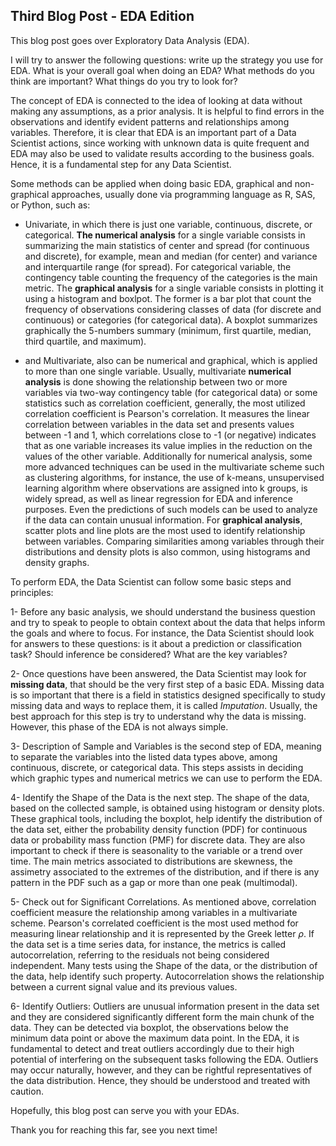 ## Third Blog Post - EDA Edition

This blog post goes over Exploratory Data Analysis (EDA).

I will try to answer the following questions: write up the strategy you use for EDA. What is your overall goal when doing an EDA? What methods do you think are important? What things do you try to look for?

The concept of EDA is connected to the idea of looking at data without making any assumptions, as a prior analysis. It is helpful to find errors in the observations and identify evident patterns and relationships among variables. Therefore, it is clear that EDA is an important part of a Data Scientist actions, since working with unknown data is quite frequent and EDA may also be used to validate results according to the business goals. Hence, it is a fundamental step for any Data Scientist.  
  
  Some methods can be applied when doing basic EDA, graphical and non-graphical approaches, usually done via programming language as R, SAS, or Python, such as: 

  - Univariate, in which there is just one variable, continuous, discrete, or categorical. **The numerical analysis** for a single variable consists in summarizing the main statistics of center and spread (for continuous and discrete), for example, mean and median (for center) and variance and interquartile range (for spread). For categorical variable, the contingency table counting the frequency of the categories is the main metric. The **graphical analysis** for a single variable consists in plotting it using a histogram and boxlpot. The former is a bar plot that count the frequency of observations considering classes of data (for discrete and continuous) or categories (for categorical data). A boxplot summarizes graphically the 5-numbers summary (minimum, first quartile, median, third quartile, and maximum).
  
  - and Multivariate, also can be numerical and graphical, which is applied to more than one single variable. Usually, multivariate **numerical analysis** is done showing the relationship between two or more variables via two-way contingency table (for categorical data) or some statistics such as correlation coefficient, generally, the most utilized correlation coefficient is Pearson's correlation. It measures the linear correlation between variables in the data set and presents values between -1 and 1, which correlations close to -1 (or negative) indicates that as one variable increases its value implies in the reduction on the values of the other variable. Additionally for numerical analysis, some more advanced techniques can be used in the multivariate scheme such as clustering algorithms, for instance, the use of k-means, unsupervised learning algorithm where observations are assigned into k groups, is widely spread, as well as linear regression for EDA and inference purposes. Even the predictions of such models can be used to analyze if the data can contain unusual information. For **graphical analysis**, scatter plots and line plots are the most used to identify relationship between variables. Comparing similarities among variables through their distributions and density plots is also common, using histograms and density graphs.

To perform EDA, the Data Scientist can follow some basic steps and principles:

  1- Before any basic analysis, we should understand the business question and try to speak to people to obtain context about the data that helps inform the goals and where to focus. For instance, the Data Scientist should look for answers to these questions: is it about a prediction or classification task? Should inference be considered? What are the key variables?

  2- Once questions have been answered, the Data Scientist may look for **missing data**, that should be the very first step of a basic EDA. Missing data is so important that there is a field in statistics designed specifically to study missing data and ways to replace them, it is called *Imputation*. Usually, the best approach for this step is try to understand why the data is missing. However, this phase of the EDA is not always simple.

  3- Description of Sample and Variables is the second step of EDA, meaning to separate the variables into the listed data types above, among continuous, discrete, or categorical data. This steps assists in deciding which graphic types and numerical metrics we can use to perform the EDA.
  
  4- Identify the Shape of the Data is the next step. The shape of the data, based on the collected sample, is obtained using histogram or density plots. These graphical tools, including the boxplot, help identify the distribution of the data set, either the probability density function (PDF) for continuous data or probability mass function (PMF) for discrete data. They are also important to check if there is seasonality to the variable or a trend over time. The main metrics associated to distributions are skewness, the assimetry associated to the extremes of the distribution, and if there is any pattern in the PDF such as a gap or more than one peak (multimodal).
  
  5- Check out for Significant Correlations. As mentioned above, correlation coefficient measure the relationship among variables in a multivariate scheme. Pearson's correlated coefficient is the most used method for measuring linear relationship and it is represented by the Greek letter $\rho$. If the data set is a time series data, for instance, the metrics is called autocorrelation, referring to the residuals not being considered independent. Many tests using the Shape of the data, or the distribution of the data, help identify such property. Autocorrelation shows the relationship between a current signal value and its previous values.
  
  6- Identify Outliers: Outliers are unusual information present in the data set and they are considered significantly different form the main chunk of the data. They can be detected via boxplot, the observations below the minimum data point or above the maximum data point. In the EDA, it is fundamental to detect and treat outliers accordingly due to their high potential of interfering on the subsequent tasks following the EDA. Outliers may occur naturally, however, and they can be rightful representatives of the data distribution. Hence, they should be understood and treated with caution.


Hopefully, this blog post can serve you with your EDAs.


Thank you for reaching this far, see you next time!
